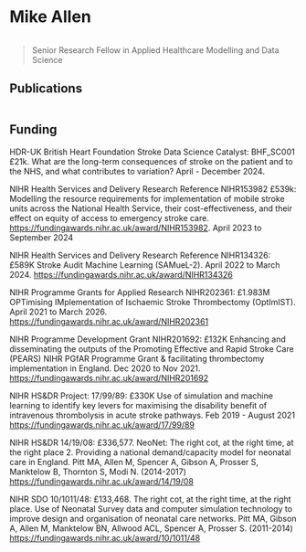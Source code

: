 # Mike Allen

```{include} ../badges/mike_allen_badges.txt
```

> Senior Research Fellow in Applied Healthcare Modelling and Data Science

## Publications

```{include} ../publications/michael_allen_publications.txt
```

## Funding

HDR-UK British Heart Foundation Stroke Data Science Catalyst: BHF_SC001 £21k. What are the long-term consequences of stroke on the patient and to the NHS, and what contributes to variation? April - December 2024.

NIHR Health Services and Delivery Research Reference NIHR153982 £539k: Modelling the resource requirements for implementation of mobile stroke units across the National Health Service, their cost-effectiveness, and their effect on equity of access to emergency stroke care. https://fundingawards.nihr.ac.uk/award/NIHR153982. April 2023 to September 2024

NIHR Health Services and Delivery Research Reference NIHR134326: £589K Stroke Audit Machine Learning (SAMueL-2). April 2022 to March 2024. https://fundingawards.nihr.ac.uk/award/NIHR134326

NIHR Programme Grants for Applied Research NIHR202361: £1.983M OPTimising IMplementation of Ischaemic Stroke Thrombectomy (OptImIST). April 2021 to March 2026. https://fundingawards.nihr.ac.uk/award/NIHR202361

NIHR Programme Development Grant NIHR201692: £132K Enhancing and disseminating the outputs of the Promoting Effective and Rapid Stroke Care (PEARS) NIHR PGfAR Programme Grant & facilitating thrombectomy implementation in England. Dec 2020 to Nov 2021. https://fundingawards.nihr.ac.uk/award/NIHR201692

NIHR HS&DR Project: 17/99/89: £330K Use of simulation and machine learning to identify key levers for maximising the disability benefit of intravenous thrombolysis in acute stroke pathways. Feb 2019 - August 2021 https://fundingawards.nihr.ac.uk/award/17/99/89

NIHR HS&DR 14/19/08: £336,577. NeoNet: The right cot, at the right time, at the right place 2. Providing a national demand/capacity model for neonatal care in England. Pitt MA, Allen M, Spencer A, Gibson A, Prosser S, Manktelow B, Thornton S, Modi N. (2014-2017) https://fundingawards.nihr.ac.uk/award/14/19/08

NIHR SDO 10/1011/48: £133,468. The right cot, at the right time, at the right place. Use of Neonatal Survey data and computer simulation technology to improve design and organisation of neonatal care networks. Pitt MA, Gibson A, Allen M, Manktelow BN, Allwood ACL, Spencer A, Prosser S. (2011-2014) https://fundingawards.nihr.ac.uk/award/10/1011/48
